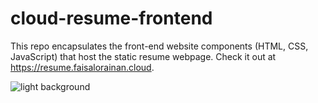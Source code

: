# cloud-resume-frontend

This repo encapsulates the front-end website components (HTML, CSS, JavaScript) that host the static resume webpage. Check it out at https://resume.faisalorainan.cloud.


<picture>
  <source media="(prefers-color-scheme: light)" srcset="https://github.com/ps-the-aux/cloud-resume-frontend/blob/main/images/cloud-resume-architecture.png">
  <img alt="light background" src="https://github.com/ps-the-aux/cloud-resume-frontend/blob/main/images/cloud-resume-architecture.png">
</picture>

